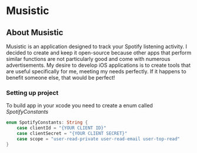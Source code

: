 # Musistic

## About Musistic
Musistic is an application designed to track your Spotify listening activity. I decided to create and keep it open-source because other apps that perform similar functions are not particularly good and come with numerous advertisements. My desire to develop iOS applications is to create tools that are useful specifically for me, meeting my needs perfectly. If it happens to benefit someone else, that would be perfect!

### Setting up project

To build app in your xcode you need to create a enum called *SpotifyConstants*

```swift 
enum SpotifyConstants: String {
    case clientId = "{YOUR CLIENT ID}"
    case clientSecret = "{YOUR CLIENT SECRET}"
    case scope = "user-read-private user-read-email user-top-read"
}
```


